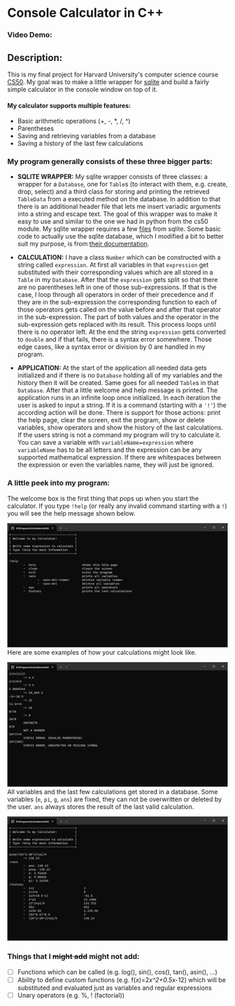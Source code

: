 # Console Calculator in C++

### Video Demo:  <URL HERE>

## Description:

This is my final project for Harvard University's computer science course [CS50](https://cs50.harvard.edu/x/2023/).
My goal was to make a little wrapper for [sqlite](https://www.sqlite.org/index.html) and build a fairly simple calculator in the console window on top of it.

#### My calculator supports multiple features:
* Basic arithmetic operations (+, -, *, /, ^)
* Parentheses
* Saving and retrieving variables from a database
* Saving a history of the last few calculations

### My program generally consists of these three bigger parts:
 * **SQLITE WRAPPER:** My sqlite wrapper consists of three classes: a wrapper for a `Database`, one for `Table`s (to interact with them, e.g. create, drop, select) and a third class for storing and printing the retrieved `TableData` from a executed method on the database. In addition to that there is an additional header file that lets me insert variadic arguments into a string and escape text. The goal of this wrapper was to make it easy to use and similar to the one we had in python from the cs50 module. My sqlite wrapper requires a few [files](https://www.sqlite.org/download.html) from sqlite. Some basic code to actually use the sqlite database, which I modified a bit to better suit my purpose, is from [their documentation](https://www.sqlite.org/quickstart.html).

 * **CALCULATION:** I have a class `Number` which can be constructed with a string called `expression`. At first all variables in that `expression` get substituted with their corresponding values which are all stored in a `Table` in my `Database`. After that the `expression` gets split so that there are no parentheses left in one of those sub-expressions. If that is the case, I loop through all operators in order of their precedence and if they are in the sub-expression the corresponding function to each of those operators gets called on the value before and after that operator in the sub-expression. The part of both values and the operator in the sub-expression gets replaced with its result. This process loops until there is no operator left. At the end the string `expression` gets converted to `double` and if that fails, there is a syntax error somewhere. Those edge cases, like a syntax error or division by 0 are handled in my program.

* **APPLICATION:** At the start of the application all needed data gets initialized and if there is no `Database` holding all of my variables and the history then it will be created. Same goes for all needed `Table`s in that `Database`. After that a little welcome and help message is printed. The application runs in an infinite loop once initialized. In each iteration the user is asked to input a string. If it is a command (starting with a `'!'`) the according action will be done. There is support for those actions: print the help page, clear the screen, exit the program, show or delete variables, show operators and show the history of the last calculations. If the users string is not a command my program will try to calculate it. You can save a variable with `variableName=expression` where `variableName` has to be all letters and the expression can be any supported mathematical expression. If there are whitespaces between the expression or even the variables name, they will just be ignored.

### A little peek into my program:
The welcome box is the first thing that pops up when you start the calculator. If you type `!help` (or really any invalid command starting with a `!`) you will see the help message shown below.

![Welcome window](https://raw.githubusercontent.com/KovarJoel/Calculator/master/demo/welcome.png)
Here are some examples of how your calculations might look like.

![Some examples](https://raw.githubusercontent.com/KovarJoel/Calculator/master/demo/examples.png)
All variables and the last few calculations get stored in a database. Some variables (`e`, `pi`, `g`, `ans`) are fixed, they can not be overwritten or deleted by the user. `ans` always stores the result of the last valid calculation.

![Stored data](https://raw.githubusercontent.com/KovarJoel/Calculator/master/demo/data.png)

### Things that I ~~might add~~ might not add:
- [ ] Functions which can be called (e.g. log(), sin(), cos(), tan(), asin(), ...)
- [ ] Ability to define custom functions (e.g. f(x)=2*x^2+0.5*x-12) which will be substituted and evaluated just as variables and regular expressions
- [ ] Unary operators (e.g. %, ! (factorial))
